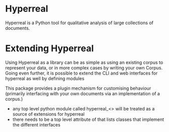 # Hyperreal

Hyperreal is a Python tool for qualitative analysis of large collections of
documents.



# Extending Hyperreal

Using Hyperreal as a library can be as simple as using an existing corpus to
represent your data, or in more complex cases by writing your own Corpus.
Going even further, it is possible to extend the CLI and web interfaces for
hyperreal as well by defining modules



This package provides a plugin mechanism for customising behaviour
(primarily interfacing with your own documents via an implementation of a
corpus.)

- any top level python module called hyperreal_<> will be treated as a source
  of extensions for hyperreal
- there needs to be a top level attribute of that lists classes that implement
  the different interfaces
